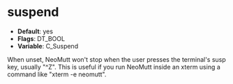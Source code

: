 # suspend

- **Default**: yes
- **Flags**: DT_BOOL
- **Variable**: C_Suspend

When unset, NeoMutt won't stop when the user presses the terminal's
susp key, usually "^Z". This is useful if you run NeoMutt
inside an xterm using a command like "xterm -e neomutt".
